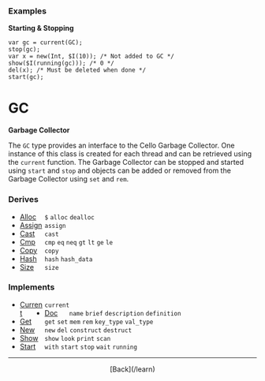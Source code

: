   <div class="row">
  <div class="col-xs-6 col-md-6">

### Examples

__Starting & Stopping__

    var gc = current(GC);
    stop(gc);
    var x = new(Int, $I(10)); /* Not added to GC */
    show($I(running(gc))); /* 0 */
    del(x); /* Must be deleted when done */
    start(gc);
    



  </div>
  <div class="col-xs-6 col-md-6">

# GC
__Garbage Collector__

The `GC` type provides an interface to the Cello Garbage Collector. One instance of this class is created for each thread and can be retrieved using the `current` function. The Garbage Collector can be stopped and started using `start` and `stop` and objects can be added or removed from the Garbage Collector using `set` and `rem`.

### Derives

* <span style="width:50px; float:left;">[Alloc](/learn/alloc)</span>`$` `alloc` `dealloc` 
* <span style="width:50px; float:left;">[Assign](/learn/assign)</span>`assign` 
* <span style="width:50px; float:left;">[Cast](/learn/cast)</span>`cast` 
* <span style="width:50px; float:left;">[Cmp](/learn/cmp)</span>`cmp` `eq` `neq` `gt` `lt` `ge` `le` 
* <span style="width:50px; float:left;">[Copy](/learn/copy)</span>`copy` 
* <span style="width:50px; float:left;">[Hash](/learn/hash)</span>`hash` `hash_data` 
* <span style="width:50px; float:left;">[Size](/learn/size)</span>`size` 
### Implements

* <span style="width:50px; float:left;">[Current](/learn/current)</span>`current` 
* <span style="width:50px; float:left;">[Doc](/learn/doc)</span>`name` `brief` `description` `definition` 
* <span style="width:50px; float:left;">[Get](/learn/get)</span>`get` `set` `mem` `rem` `key_type` `val_type` 
* <span style="width:50px; float:left;">[New](/learn/new)</span>`new` `del` `construct` `destruct` 
* <span style="width:50px; float:left;">[Show](/learn/show)</span>`show` `look` `print` `scan` 
* <span style="width:50px; float:left;">[Start](/learn/start)</span>`with` `start` `stop` `wait` `running` 

* * *

  <p style="text-align:center;">
[Back](/learn)
  </p>

  </div>
  </div>
